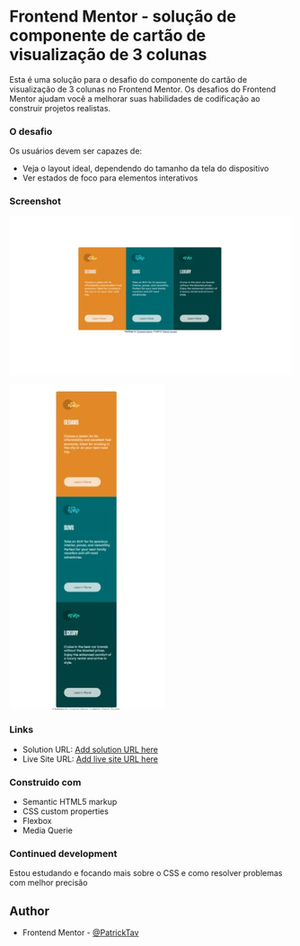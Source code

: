 # Frontend Mentor - solução de componente de cartão de visualização de 3 colunas

Esta é uma solução para o desafio do componente do cartão de visualização de 3 colunas no Frontend Mentor. Os desafios do Frontend Mentor ajudam você a melhorar suas habilidades de codificação ao construir projetos realistas.


### O desafio

Os usuários devem ser capazes de:

- Veja o layout ideal, dependendo do tamanho da tela do dispositivo
- Ver estados de foco para elementos interativos

### Screenshot

![Resultado Desktop](./result/result-desktop.jpeg)

![Resultado Mobile](./result/result-mobile.jpeg)

### Links

- Solution URL: [Add solution URL here](https://www.frontendmentor.io/profile/PatrickTav)
- Live Site URL: [Add live site URL here](https://cartao-de-carros.vercel.app/)



### Construido com

- Semantic HTML5 markup
- CSS custom properties
- Flexbox
- Media Querie



### Continued development
 Estou estudando e focando mais sobre o CSS e como resolver problemas com melhor precisão






## Author


- Frontend Mentor - [@PatrickTav](https://www.frontendmentor.io/profile/PatrickTav)




